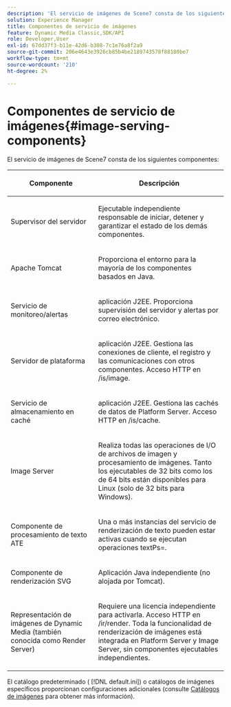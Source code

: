 ```yaml
---
description: 'El servicio de imágenes de Scene7 consta de los siguientes componentes '
solution: Experience Manager
title: Componentes de servicio de imágenes
feature: Dynamic Media Classic,SDK/API
role: Developer,User
exl-id: 67dd37f3-b11e-42d6-b308-7c1e76a8f2a9
source-git-commit: 206e4643e3926cb85b4be2189743578f88180be7
workflow-type: tm+mt
source-wordcount: '210'
ht-degree: 2%

---
```


# Componentes de servicio de imágenes{#image-serving-components}

El servicio de imágenes de Scene7 consta de los siguientes componentes:

<table id="table_534AF33FE5C4453EACAE0DF35E8E3B63"> 
 <thead> 
  <tr> 
   <th colname="col1" class="entry"> <p>Componente </p> </th> 
   <th colname="col2" class="entry"> <p>Descripción </p> </th> 
  </tr>
 </thead>
 <tbody> 
  <tr> 
   <td colname="col1"> <p>Supervisor del servidor </p> </td> 
   <td colname="col2"> <p>Ejecutable independiente responsable de iniciar, detener y garantizar el estado de los demás componentes. </p> </td> 
  </tr> 
  <tr> 
   <td colname="col1"> <p>Apache Tomcat </p> </td> 
   <td colname="col2"> <p>Proporciona el entorno para la mayoría de los componentes basados en Java. </p> </td> 
  </tr> 
  <tr> 
   <td colname="col1"> <p>Servicio de monitoreo/alertas </p> </td> 
   <td colname="col2"> <p>aplicación J2EE. Proporciona supervisión del servidor y alertas por correo electrónico. </p> </td> 
  </tr> 
  <tr> 
   <td colname="col1"> <p>Servidor de plataforma </p> </td> 
   <td colname="col2"> <p>aplicación J2EE. Gestiona las conexiones de cliente, el registro y las comunicaciones con otros componentes. Acceso HTTP en <span class="filepath"> /is/image</span>. </p> </td> 
  </tr> 
  <tr> 
   <td colname="col1"> <p>Servicio de almacenamiento en caché </p> </td> 
   <td colname="col2"> <p>aplicación J2EE. Gestiona las cachés de datos de Platform Server. Acceso HTTP en /is/cache. </p> </td> 
  </tr> 
  <tr> 
   <td colname="col1"> <p>Image Server </p> </td> 
   <td colname="col2"> <p>Realiza todas las operaciones de I/O de archivos de imagen y procesamiento de imágenes. Tanto los ejecutables de 32 bits como los de 64 bits están disponibles para Linux (solo de 32 bits para Windows). </p> </td> 
  </tr> 
  <tr> 
   <td colname="col1"> <p>Componente de procesamiento de texto ATE </p> </td> 
   <td colname="col2"> <p>Una o más instancias del servicio de renderización de texto pueden estar activas cuando se ejecutan operaciones <span class="codeph"> textPs=</span>. </p> </td> 
  </tr> 
  <tr> 
   <td colname="col1"> <p>Componente de renderización SVG </p> </td> 
   <td colname="col2"> <p>Aplicación Java independiente (no alojada por Tomcat). </p> </td> 
  </tr> 
  <tr> 
   <td colname="col1"> <p>Representación de imágenes de Dynamic Media (también conocida como Render Server) </p> </td> 
   <td colname="col2"> <p>Requiere una licencia independiente para activarla. Acceso HTTP en <span class="filepath"> /ir/render</span>. Toda la funcionalidad de renderización de imágenes está integrada en Platform Server y Image Server, sin componentes ejecutables independientes. </p> </td> 
  </tr> 
 </tbody> 
</table>

El catálogo predeterminado ( [!DNL default.ini]) o catálogos de imágenes específicos proporcionan configuraciones adicionales (consulte [Catálogos de imágenes](../../is-api/image-catalog/image-serving-api-ref/c-image-catalog-reference/c-overview/c-overview.md#concept-9ce2b6a133de45f783e95cabc5810ac3) para obtener más información).
